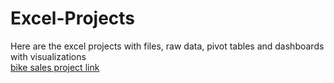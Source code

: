 # Excel-Projects
Here are the excel projects with files, raw data, pivot tables and dashboards with visualizations <br>
<a href = "https://shorturl.at/iknrU"> bike sales project link</a>
